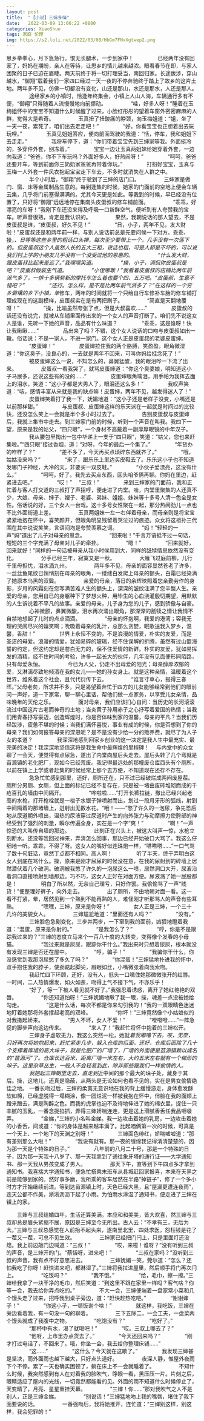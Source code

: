 ```yaml
---
layout: post
title:  "【小说】三婶多情"
date:   2022-03-09 13:06:22 +0800
categories: XiaoShuo
tags: 家庭 伦理
img: https://s2.loli.net/2022/03/08/HbGm7FNxXgtwep2.png
---
```

思乡拳拳心，月下急急行。恨无长腿术，一步到家中！
　　
　　已经两年没有回家了，妈妈在期盼，亲人在等待，让思乡的情儿越来越浓。眼看春节在即，与家人团聚的日子已迫在眉睫。两天前终于将一切打理妥当，南回归家。长途跋涉，穿山越水，“御翔”载着我们一家四口经过一天一夜的不停奔驰终于踏上了故乡的这片土地。两年多不见，仿佛一切都没有变化，山还是那山，水还是那水，人还是那人。
　　
　　途经家乡的小镇时，恰逢年终集会，小镇上人山人海，车辆通行多有不便，“御翔”只得随着人流慢慢地向前挪动。
　　
　　“哇，好多人呀！”睡着在玉梅姐怀中的宝宝不知道什么时候醒了过来，小脸红彤彤的望着车窗外密密麻麻的人群，觉得大是希奇。
　　
　　玉真扭了扭酸痛的脖颈，向玉梅姐道：“姐，坐了一天一夜，累死了，咱们出去走走吧！”
　　
　　“好。你看宝宝也正想着出去玩玩哩。”
　　
　　玉真见姐姐答应，便向前面驾驶的我道：“恬，停车，我和姐姐下去走走。”
　　
　　我将车停下，道：“你们带着宝宝先到三婶家等我。外面挺冷的，多穿件外套，别冻着。”
　　
　　宝宝一边让玉真两姐妹给她穿着外套，一边向我道：“爸爸，你不下车玩吗？外面好多人，好热闹呀！”
　　
　　“呵呵，爸爸还要开车，等到前面你三奶奶家爸爸再带着你玩。”
　　
　　打扮好宝宝，玉真与玉梅一人外套一件风衣抱起宝宝走下车去，不多时就消失在人群之中。
　　
　　半个小时后，“御翔”终于驶到了三婶的店门口。
　　
　　三婶家是做门、窗、床等金属制品生意的。每到逢集的时候，她家的门面前的空地上便会车辆云集，几乎将门前塞得满满的。尤其今天更是如此。等我到的时候，早已经没有位置了，只好将“御翔”远远地停在集南头皮蛋叔的修车铺前面。
　　
　　“乖乖，好漂亮的车呀！”我刚下车还没来得及呼吸一口新鲜空气，便听到有人夸赞我的宝车。听声音很熟，肯定是我认识的。
　　
　　果然，我朝说话的那人望去，不是皮蛋叔是谁，“皮蛋叔，好久不见！”
　　
　　“日，小子，两年不见，发大财啦！”皮蛋叔还是和两年前一样，与别人说话前总是先要问候一下对方。乖乖、操，*、日等等这些乡里的粗话口头禅，每次至少要带上一个，几乎没有一次落下的。但皮蛋叔这个人虽然人长的五大三粗，说话也粗，可是人却是不坏的，可以说我们村上学的小朋友几乎没有一个没受过他的恩惠的。
　　
　　“什么发大财，跟皮蛋叔比起来差远了。”我嘿嘿笑道。
　　
　　“操，小子，调侃你皮蛋叔是吧？”皮蛋叔假装生气道。
　　
　　“小侄哪敢！”我看着皮蛋叔的店铺比两年前派气多了，一排十多辆崭新的摩托车怎么着也要个四、五万吧。“皮蛋叔，生意不错吧？”
　　
　　“还行。怎么样，是不是比两年前气派多了？”在这样的一个穷乡僻壤的乡下小镇，单*修车，两年的时间就将一个只给自行车修补车胎的修车铺打理成现在的这副模样，皮蛋叔实在是有两把刷子。
　　
　　“简直是天翻地覆呀！”
　　
　　“操，比喻虽然夸张了点，但是大叔喜欢……”
　　
　　皮蛋叔的话还没有说完，就被从车铺里面传出来的一个女人的声音打断了。咱们先不说这女人是谁，先听一下她的声音，品品有什么味道？
　　
　　“乖乖，这是谁呀！快让我瞅瞅……”
　　
　　品出来了吗？不错，这个女人说话的口吻与皮蛋叔如出一辙。俗话说：不是一家人，不进一家门。这个女人正是皮蛋叔的老婆皮蛋婶。
　　
　　“皮蛋婶！”
　　
　　皮蛋婶拉住我的两个胳膊，笑盈盈，眼角微湿道：“你这臭子，没良心的，一去就是两年不回来，可叫你妈给挂念死了！”
　　
　　被皮蛋婶这么一说，不知怎么的，鼻翼猛酸，我的眼泪哗一下流了出来。
　　
　　皮蛋叔一看我哭了，就骂皮蛋婶道：“你这个臭婆娘，明知道这小子马尿多，还说这些有的没的……”
　　
　　皮蛋婶眼角噙泪，用手帕为我挥去面上的泪水，笑道：“这小子都是大男人了，眼泪还这么多！”
　　
　　我叹声笑道：“咳，感情丰富从来就是我的缺点嘛！皮蛋婶，两年不见，越发得迷人了！”
　　
　　皮蛋婶笑着打了我一下，妩媚地道：“这小子还是老样子没变，小嘴还是以前那样甜。”
　　
　　与皮蛋叔、皮蛋婶这样的乐天派在一起就是时间过的比较快，还没怎么笑上一会就是半个多小时过去了。
　　
　　告别皮蛋叔与皮蛋婶后，我就上集市中走去。到三婶家门前的时候，听到一个声音在叫我。我四下一望，原来是我的姑父，“四只眼”，一个身材不高戴着一副厚厚眼镜的中年汉子。
　　
　　我从腰包里掏出一包中华递上一支于“四只眼”，笑道：“姑父，您也来赶集啦。”“四只眼”接过香烟，道：“对呀，今年的最后一个集了。”
　　
　　“年货办的咋样了？”
　　
　　“差不多了，今天再买点琐碎东西就齐了。”
　　
　　“哦，姑姑没来吗？”
　　
　　“来了，跟乐乐上里边买皮鞋去了。乐乐这小子也不知道发哪门子神经，大冷的天，非要买一双皮鞋。”
　　
　　“小伙子爱漂亮，这没有什么。”
　　
　　“呵呵。好了。我先去买点东西，回头咱爷俩再聊。你妈在里边，赶紧进去吧。”
　　
　　“哎！”
　“三叔！”
　　
　　来到三婶家的门面前，我和正忙着与客人打交道的三叔打了声招呼，便走进了内堂。哇，内堂里聚集的人还真不少，大娘、母亲、婶子、嫂子、老婆、弟妹、姐姐、妹妹等十多号人清一色全是女性。俗话说的好，三个女人一台戏。这十多号女性聚在一起，那分热闹劲儿一点也不比外面街道上差。
　　
　　玉真两姐妹一左一右伴着母亲，而母亲则是将宝宝紧紧地抱在怀中，喜笑颜开，但眼角明显残留着哭泣过的痕迹。众女将这祖孙三代围在其中说说笑笑，言语间均是夸赞羡慕之词。
　　
　　“妈！”轻轻的一声“妈”道出了儿子对母亲的思念。
　　
　　“回来啦！”千言万语抵不过一句话，短短的三个字充满了母亲对儿子的牵挂。
　　
　　“嗯！”
　　
　　“回来就好，回来就好！”同样的一句话被母亲从我小时侯用到大，同样的舐犊情思依然没有变化。
　　
　　分手已经三年，寂寞又是一秋。
　　
　　大雁飞过庭前柳，儿行千里母担忧，泪水洒九州。
　　
　　两年多不见，母亲的面容显然苍老了许多，一丝丝鱼尾纹已悄悄刻在母亲的眼角，一缕缕白发爬上母亲的额头，白霜已经染满了她原本乌黑的双鬓。
　　
　　亲爱的母亲，落日的余辉映照着您亲勤劳作的身影，岁月的风霜刻在您写满苦难人生的额头上，深深的皱纹注满了您辛酸人生。亲爱的母亲，您用自已的身躯种下了梦想火种，用毕生的心血浇灌殷切期望，用默默的人生诉说着不平凡的故事。亲爱的母亲，儿子身为您的儿子，感到骄傲与自豪。
　　
　　心神微颤，鼻翼微酸，泪水再次涌出眼角，那深深的舐犊之情让我情不自禁地想起了儿时的点点滴滴。
　　
　　“母亲的怀抱啊，我爱的港湾；容我无理的哭闹尽兴的嬉笑啊；吮吸着母亲的乳汁，总那么贪婪，眠歌送我入梦乡，温馨，香甜！”
　　
　　世界上永恒不变的，不是浪漫的情爱，朴实的友爱，而是圣洁的母爱。浪漫的情爱，犹如易碎的玻璃，经不住误解的折腾，虽然有过山盟海誓的约定，但这约定却是苍白无力的，保不住爱情的新鲜。朴实的友爱，犹如易挥发的酒精，经不住时间的考验，许多一起长大的伙伴，几年没有见面便形同陌路，只有母爱永恒。
　　
　　今已为人父，仍走不出母爱的阳光；母亲醇厚浓郁的爱，又淋漓尽致地倾洒在我的女儿——她的孙女身上。就是这种亲情，温暖着这个世界，维系着这个社会，且代代衍传下去。
　　
　　“谁言寸草心，报得三春晖。”父母老矣，所求并不多，只是渴望着奔忙于四方的儿女能够经常到他们的眼前问一声好，道一下家常，聊一聊心里话，帮他们做一点家务，以享受儿女亲情，品味晚年的天伦之乐。
　　
　　面对母亲，我们应该扪心自问：当历史的长河滚滚流过中国这片古老而神奇的土地；当炎黄子孙用赤子之心抒写着爱国的热情；当我们用青春抒写豪迈，创造辉煌时，你是否体味到家的温馨，母亲的平凡？当我们历经跋涉，疲惫不堪的时候；当我们满怀喜悦，事业有成的时候，你是否想到了你的母亲？我们如何报答母亲的深恩呢？是不是没有少给一分的赡养费，就尽了为人子女的孝道？
　　
　　我深深地感到回家乡创业的这一决定是我人生中最充实、最完美的决定！我深深地坚信这将是我生命中最辉煌的里程碑！
　与内堂中的众女聊了一会天，便觉得有点尿急，遂出了内堂向屋后头走去。屋后头转了几个弯就是苗源镇的老化肥厂，现如今已经荒废。我记得最远处的那幢废仓库西头有个厕所，以前在镇上上学或者赶集的时候经常上那个去方便，不知道现在还存不存在。
　　
　　急急忙忙感到那里，还好，厕所还在，只不过已经破烂成两间废屋茬。厕所分男厕、女厕，但上面的标记已经不复存在，只是被一堵由废砖堆砌而成的千疮百孔的墙由中间隔开。
　　
　　“哗啦啦……”打开长裤拉链，撤出已经兴起老高的水枪，打开枪栓就是一梭子水银子弹喷射而出，划过一段月牙形的弧线，射到中间隔着的那堵墙上，迸射出无数水花。“哦！——”憋了许久的一泡尿，争先恐后地从尿道朝外喷出，温热的尿液穿过尿道时产生的向外张力与动摩擦力使胯部的神经受到了强烈的刺激，瞬尔传遍全身，实在是一个字“爽！”
　　
　　“啊！”一声惊恐的大叫传自墙的那边。
　　
　　此刻正在兴头上，被这大叫声一惊，水枪立刻断水。还没等我回过神来，弄清怎么回事，那边已经开始破口大骂了。我这么仔细地一听。乖乖，不得了呀。这女人的嘴好似连珠炮一样，“嗒嗒嗒……”一口气骂了数十句脏话，竟然丁点都不相同。高人啊！
　　
　　听了半天，终于弄明白这女人到底在骂什么。操，原来是刚才尿尿的时候没在意，在我的尿射到的砖墙上居然潜伏着几个破洞。破洞被我憋了许久的一泡尿这么一喷，居然洞口大开，尿液沿着洞口直接喷射到墙那边。巧不巧，这女人正好在对面方便。尿液溅了她一屁股都是！
　　
　　明白了所以然，无奈自己理亏，只好作罢。我偷偷骂了一声“贱货！”便整理好裤子，向外走去。
　　
　　出了厕所，不由地朝对面一看。这一看不打紧，晕，居然见到一个熟到不能再熟的人，难怪刚才听那骂人的声音有些耳熟。
　　
　　“嘿嘿，三婶，原来是你呀！”
　　
　　女人正是三婶，一个三十几许的美貌女人。
　　
　　三婶尴尬地道：“里面还有人吗？”
　　
　　“没有。”
　　
　　三婶脸色急剧变化，三步并两步，一下窜到我的面前，凶狠地瞪着我道：“混蛋，原来是你射的。”
　　
　　“是我怎么了？”
　　
　　“哼，你是不是跟踪我过来的？”三婶的态度立马来个一百八十度的大转变，变得像个发春的小母猫。
　　
　　“我过来就是尿尿，跟踪你干什么。”我出来时只想着尿尿，根本就没有发现三婶是否还在屋中。
　　
　　“哼，骗子！”
　　
　　“我骗你干什么，你没感觉到我那泡尿憋了多久了吗？”
　　
　　“你混蛋！”三婶猛地扑进我的怀中，双手抱住我的脖子，使劲踮起脚尖，眉眼如丝，小嘴微张着向我索吻。
　　
　　我赶忙四下环顾，还好，没有人，低头一口噙住她那微微张开的红唇。一时间，二人热情爆发，如火如荼，吻得上气不接下气，不亦乐乎！
　　
　　“好了，等一下被人看见就不好了。”我强忍着诱惑，离开了她红艳艳的双唇。
　　
　　“你还知道怕呀！”三婶妩媚地瞅了我一眼，操，魂差一点没被她给勾走。
　　
　　“这是什么话，每次不都是你来勾引我的！”我的一双眼睛色迷迷地盯着她那将外套撑起老高的双峰。
　　
　　“你坏！”三婶竟然像个小姑娘似的对我撒起娇来。
　　
　　“男人不坏，女人不爱！”
　　
　　“噔噔噔……”一阵急促的脚步声向这边传来。
　　
　　“来人了！”我赶忙将怀中抱着的三婶松开。
　　
　　三婶身子虚软无力，我这么突然一松，她就*着我嘟噜下去。咳，无奈，只好再次将她抱起来，赶忙紧走几步，躲入仓库的后面。还好，仓库后面除了几十个支撑着库墙的高大垛子，就是化肥厂的厂墙了，厂墙的外面便是苗源镇赖以成名的“苗源河”了。仓库长达百米，距离厂墙一米左右，大约五米左右就有一个梯形的垛子。这里杂草丛生，一般人不会轻易到此，除非那些跟我们一样偷情的人。
　　
　　我抱起三婶朝里走去，直走到*近中间的那个最大的垛子处，藏身于其后。操，这地儿，还真是隐蔽，从两头是无论如何也看不见的，实在是男女偷情绝佳之地。
一番长吻过后，三婶的柔荑无意识地在我的背上缓慢游走，身体愈发酥软如棉，已经虚脱得一塌糊涂，像一团烂泥一样被我抱在怀中，俏脸在我的面颊上蹭来蹭去，满是陶醉之色。而我的虎掌也迫不及待地伸进了她的棉衣里，捉住一只丰腻的玉乳，一番念拢掐抓，弄得三婶娇喘连连，更是送上滑腻香舌任我品咂啜弄。
　　
　　“金娣，”三婶的小名叫金娣。我一边攻击着她的乳房，一边攻击着她的小香舌，间或道：“你的身体是越来越丰满了。比起咱俩第一次的时候，可真是一个天上、一个地下的天渊之别呀！”
　　
　　三婶面色绯红，娇喘嘘嘘道：“那有差别那么大啦！”
　　
　　“我说有就有。那一夜的缠绵我记得清清楚楚的，因为那一天是个特殊的日子。”
　　
　　八年前的八月二十号，那是一个特殊的日子，因为那一天我十八岁了、那一天我拿到了通往象牙塔的通行证——大学通知书、那一天我从男孩变成了男人。
　　
　　那天下午，直等到下午四点多才拿到通知书。我喜揣大学通知书，便急忙搭乘末班车从县城赶回家报喜，本来在天黑之前是能够到家的。然好事多磨，我所乘的客车居然在半路“掉链子”，修了一个多小时方才开始继续前进。等到达苗源镇上时，天色已经大黑，且“屋漏更遭连夜雨”，连天公都不作美，淅淅沥沥下起了小雨。为怕雨水淋湿了通知书，便走进了三婶在镇上的家。


　　三婶与三叔结婚四年，生活还算美满。本应和和美美，皆大欢喜，然三婶与三叔却总是眉头紧缩不展，原因是三婶至今无所出。古人云：“不孝有三，无后为大。”三婶与三叔总感觉在人前抬不起头来，遂南里北里，四处求医，怨枉钱是花了一茬又一茬，可总不见生效。
　　
　　三婶家已经把门闩上，只是里面灯还没熄。我上前边敲门边喊道：“三叔！”
　　
　　“哎，来啦！谁呀？”没有听到三叔的声音，是三婶开的门。“蔡恬呀，进来吧！”
　　
　　“三叔在家吗？”没听到三叔的声音，我有点不好意思进去。
　　
　　三婶妩媚一笑，莞尔道：“怎么？还怕我吃了你呀！赶快进来吧，都淋湿了。”三婶将我拉进屋里，然后顺手将门再次闩上。
　　
　　“吃饭吗？”
　　
　　“我不饿。”
　　
　　“给，毛巾，擦一擦。”三婶给我拿了一块干净的毛巾，然后笑道：“到这里不跟在家里一样吗？客气啥？你等一会，我去给你弄点吃的。”
　　
　　不大一会，三婶便端着一盘家常小菜和几个馒头走了过来，招呼我到桌子旁边，道：“赶快趁热吃吧。”
　　
　　“谢谢婶子！”
　　
　　“你这小子，一顿饭谢个啥！”
　　
　　就这样，我吃饭，三婶在旁边看着我，有一句没一句的聊着。
　　
　　三下五除二，一会工夫，一盘菜两个馒头就成了我腹中之物。
　　
　　“吃饱没有？”
　　
　　“吃好了。”
　　
　　“那杯中有水，渴了就喝吧！”
　　
　　“哎。三叔上哪去了？”
　　
　　“他呀，上市里办点货去了。”
　　
　　“今天还回来吗？”
　　
　　“刚才打过电话了，不回来了。哦，你坐一会，我去给你整理床铺……”
　　
　　“这……”
　　
　　“这什么？今天就在这歇了。”
　　
　　我发现三婶甚是坚决，而外面雨也越下越大，只好点头道好。
　　
　　夜深人静，惟屋外夜雨下个不停。累了一天也确实困顿了，躺在床上不一会就睡着了。
　　
　　不知什么时候，我突然感到有人在对着我的脸吹气，睁眼一看，黑压压一片。片刻之后，眼睛适应了屋内的光线，一切竟然都能看的见。外面的雨不知道什么时候停止了，天变晴了，月亮、星星重挂天幕。
　　
　　“三婶！你……”那对我吹气之人不是别人，正是三婶金娣。
　　
　　“别说话！”三婶猛地吻上我的嘴唇，堵住了我下面要说的话。
　　
　　一番强吻后，我将她推开，连忙道：“三婶别这样，别这样，我会犯罪的！”